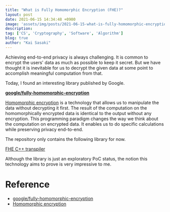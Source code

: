 ```yaml
---
title: "What is Fully Homomorphic Encryption (FHE)?"
layout: post
date: 2021-06-15 14:34:48 +0900
image: 'assets/img/posts/2021-06-15-what-is-fully-homomorphic-encryption-(fhe)/catch.jpg'
description:
tag: ['CS', 'Cryptography', 'Software', 'Algorithm']
blog: true
author: "Kai Sasaki"
---
```


Achieving end-to-end privacy is always challenging. It is common to encrypt the users' data as much as possible to keep it secret. But we have thought it is inevitable for us to decrypt the given data at some point to accomplish meaningful computation from that.

Today, I found an interesting library published by Google.

**[google/fully-homomorphic-encryption](https://github.com/google/fully-homomorphic-encryption)**

[Homomorphic encryption](https://en.wikipedia.org/wiki/Homomorphic_encryption) is a technology that allows us to manipulate the data without decrypting it first. The result of the computation on the homomorphically encrypted data is identical to the output without any encryption. This programming paradigm changes the way we think about the computation on encrypted data. It enables us to do specific calculations while preserving privacy end-to-end.

The repository only contains the following library for now.

[FHE C++ transpiler](https://github.com/google/fully-homomorphic-encryption/tree/main/transpiler)

Although the library is just an exploratory PoC status, the notion this technology aims to prove is very impressive to me.

# Reference

* [google/fully-homomorphic-encryption](https://github.com/google/fully-homomorphic-encryption)
* [Homomorphic encryption](https://en.wikipedia.org/wiki/Homomorphic_encryption)
